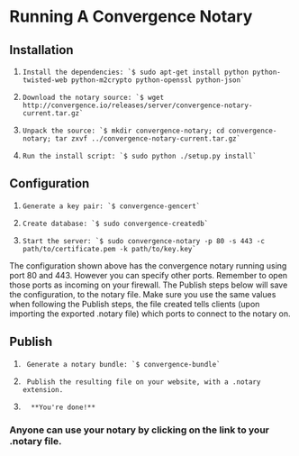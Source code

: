 # Running A Convergence Notary

## Installation

1.     Install the dependencies: `$ sudo apt-get install python python-twisted-web python-m2crypto python-openssl python-json`
2.     Download the notary source: `$ wget http://convergence.io/releases/server/convergence-notary-current.tar.gz`
3.     Unpack the source: `$ mkdir convergence-notary; cd convergence-notary; tar zxvf ../convergence-notary-current.tar.gz`
4.     Run the install script: `$ sudo python ./setup.py install`

## Configuration

1.     Generate a key pair: `$ convergence-gencert`
2.     Create database: `$ sudo convergence-createdb`
3.     Start the server: `$ sudo convergence-notary -p 80 -s 443 -c path/to/certificate.pem -k path/to/key.key`

The configuration shown above has the convergence notary running using port 80 and 443.  However you can specify other ports.  Remember to open those ports as incoming on your firewall.
The Publish steps below will save the configuration, to the notary file.  Make sure you use the same values when following the Publish steps, the file created tells clients (upon importing the exported .notary file) which ports to connect to the notary on.

## Publish

1.      Generate a notary bundle: `$ convergence-bundle`
2.      Publish the resulting file on your website, with a .notary extension.
3.       **You're done!** 

### Anyone can use your notary by clicking on the link to your .notary file.